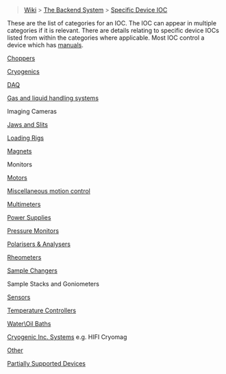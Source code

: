 > [Wiki](Home) > [The Backend System](The-Backend-System) > [Specific Device IOC](Specific-Device-IOC)

These are the list of categories for an IOC. The IOC can appear in multiple categories if it is relevant. There are details relating to specific device IOCs listed from within the categories where applicable. Most IOC control a device which has [manuals](Manuals).

[Choppers](Choppers)

[Cryogenics](Cryogenics)

[DAQ](Daq)

[Gas and liquid handling systems](Gas-And-Liquid-Handling-Systems)

Imaging Cameras

[Jaws and Slits](Jaws-and-slits)

[Loading Rigs](Loading-Rigs)

[Magnets](Magnets)

Monitors

[Motors](Motor-IOCs)

[Miscellaneous motion control](Miscellaneous-Motion-Control)

[Multimeters](Multimeters)

[Power Supplies](Power-Supplies)

[Pressure Monitors](Pressure-Monitors)

[Polarisers & Analysers](Polarisers-and-Analysers)

[Rheometers](Rheometers)

[Sample Changers](Sample-Changers)

Sample Stacks and Goniometers

[Sensors](Sensors)

[Temperature Controllers](Temperature-Controllers)

[Water\Oil Baths](Water-Baths)

[Cryogenic Inc. Systems](Cryogenic-Inc-Systems) e.g. HIFI Cryomag

[Other](Other)

[Partially Supported Devices](Partially-Supported-Devices)

